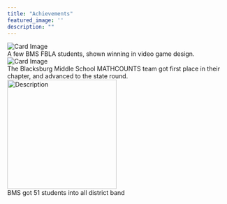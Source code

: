 ```yaml
---
title: "Achievements"
featured_image: ''
description: ""
---
```


<div class="card-container">
 <div class="card">
    <img src="https://resources.finalsite.net/images/f_auto,q_auto,t_image_size_6/v1689019814/mcpsorg/sgvky6zhwewlp1xskuik/MemberswithMedals.jpg" alt="Card Image">
    <div class="overlay-text">A few BMS FBLA students, shown winning in video game design.</div>
  </div>





 <div class="card">
     <img src="https://mathcounts.godmar.me/assets/images/mc-2025-team-win-small-ce539f3561932a383062c9f6488a7759.jpg" alt="Card Image">
     <div class="overlay-text">The Blacksburg Middle School MATHCOUNTS team got first place in their chapter, and advanced to the state round.</div>
  </div>






 <div class="card">
  <img src="https://encrypted-tbn0.gstatic.com/images?q=tbn:ANd9GcRlyyzfYsmUpPN8-thecXKBDHFAqPzcs1wiWQ&s" alt="Description" style="width: 250px; margin-right: 10px;">
  <div class="overlay-text">BMS got 51 students into all district band</div>
 </div>

